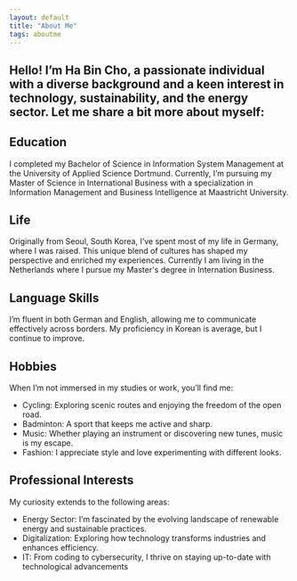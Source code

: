 ```yaml
---
layout: default
title: "About Me"
tags: aboutme
---
```



## Hello! I’m Ha Bin Cho, a passionate individual with a diverse background and a keen interest in technology, sustainability, and the energy sector. Let me share a bit more about myself:

## Education

I completed my Bachelor of Science in Information System Management at the University of Applied Science Dortmund.
Currently, I’m pursuing my Master of Science in International Business with a specialization in Information Management and Business Intelligence at Maastricht University.

## Life

Originally from Seoul, South Korea, I’ve spent most of my life in Germany, where I was raised. This unique blend of cultures has shaped my perspective and enriched my experiences. Currently I am living in the Netherlands where I pursue my Master's degree in Internation Business.

## Language Skills

I’m fluent in both German and English, allowing me to communicate effectively across borders.
My proficiency in Korean is average, but I continue to improve.

## Hobbies

When I’m not immersed in my studies or work, you’ll find me:
- Cycling: Exploring scenic routes and enjoying the freedom of the open road.
- Badminton: A sport that keeps me active and sharp.
- Music: Whether playing an instrument or discovering new tunes, music is my escape.
- Fashion: I appreciate style and love experimenting with different looks.

## Professional Interests

My curiosity extends to the following areas:
- Energy Sector: I’m fascinated by the evolving landscape of renewable energy and sustainable practices.
- Digitalization: Exploring how technology transforms industries and enhances efficiency.
- IT: From coding to cybersecurity, I thrive on staying up-to-date with technological advancements


